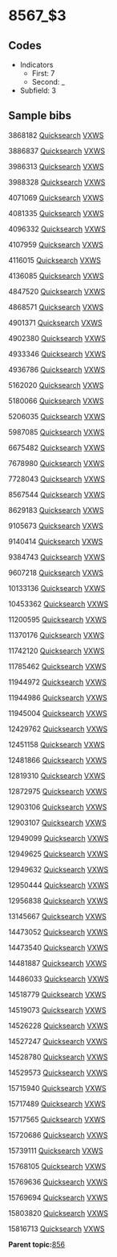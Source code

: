# 8567\_$3

## Codes

-   Indicators
    -   First: 7
    -   Second: \_
-   Subfield: 3

## Sample bibs

3868182 [Quicksearch](https://search.library.yale.edu/catalog/3868182) [VXWS](http://prodorbis.library.yale.edu:7014/vxws/GetHoldingsService?bibId=3868182)

3886837 [Quicksearch](https://search.library.yale.edu/catalog/3886837) [VXWS](http://prodorbis.library.yale.edu:7014/vxws/GetHoldingsService?bibId=3886837)

3986313 [Quicksearch](https://search.library.yale.edu/catalog/3986313) [VXWS](http://prodorbis.library.yale.edu:7014/vxws/GetHoldingsService?bibId=3986313)

3988328 [Quicksearch](https://search.library.yale.edu/catalog/3988328) [VXWS](http://prodorbis.library.yale.edu:7014/vxws/GetHoldingsService?bibId=3988328)

4071069 [Quicksearch](https://search.library.yale.edu/catalog/4071069) [VXWS](http://prodorbis.library.yale.edu:7014/vxws/GetHoldingsService?bibId=4071069)

4081335 [Quicksearch](https://search.library.yale.edu/catalog/4081335) [VXWS](http://prodorbis.library.yale.edu:7014/vxws/GetHoldingsService?bibId=4081335)

4096332 [Quicksearch](https://search.library.yale.edu/catalog/4096332) [VXWS](http://prodorbis.library.yale.edu:7014/vxws/GetHoldingsService?bibId=4096332)

4107959 [Quicksearch](https://search.library.yale.edu/catalog/4107959) [VXWS](http://prodorbis.library.yale.edu:7014/vxws/GetHoldingsService?bibId=4107959)

4116015 [Quicksearch](https://search.library.yale.edu/catalog/4116015) [VXWS](http://prodorbis.library.yale.edu:7014/vxws/GetHoldingsService?bibId=4116015)

4136085 [Quicksearch](https://search.library.yale.edu/catalog/4136085) [VXWS](http://prodorbis.library.yale.edu:7014/vxws/GetHoldingsService?bibId=4136085)

4847520 [Quicksearch](https://search.library.yale.edu/catalog/4847520) [VXWS](http://prodorbis.library.yale.edu:7014/vxws/GetHoldingsService?bibId=4847520)

4868571 [Quicksearch](https://search.library.yale.edu/catalog/4868571) [VXWS](http://prodorbis.library.yale.edu:7014/vxws/GetHoldingsService?bibId=4868571)

4901371 [Quicksearch](https://search.library.yale.edu/catalog/4901371) [VXWS](http://prodorbis.library.yale.edu:7014/vxws/GetHoldingsService?bibId=4901371)

4902380 [Quicksearch](https://search.library.yale.edu/catalog/4902380) [VXWS](http://prodorbis.library.yale.edu:7014/vxws/GetHoldingsService?bibId=4902380)

4933346 [Quicksearch](https://search.library.yale.edu/catalog/4933346) [VXWS](http://prodorbis.library.yale.edu:7014/vxws/GetHoldingsService?bibId=4933346)

4936786 [Quicksearch](https://search.library.yale.edu/catalog/4936786) [VXWS](http://prodorbis.library.yale.edu:7014/vxws/GetHoldingsService?bibId=4936786)

5162020 [Quicksearch](https://search.library.yale.edu/catalog/5162020) [VXWS](http://prodorbis.library.yale.edu:7014/vxws/GetHoldingsService?bibId=5162020)

5180066 [Quicksearch](https://search.library.yale.edu/catalog/5180066) [VXWS](http://prodorbis.library.yale.edu:7014/vxws/GetHoldingsService?bibId=5180066)

5206035 [Quicksearch](https://search.library.yale.edu/catalog/5206035) [VXWS](http://prodorbis.library.yale.edu:7014/vxws/GetHoldingsService?bibId=5206035)

5987085 [Quicksearch](https://search.library.yale.edu/catalog/5987085) [VXWS](http://prodorbis.library.yale.edu:7014/vxws/GetHoldingsService?bibId=5987085)

6675482 [Quicksearch](https://search.library.yale.edu/catalog/6675482) [VXWS](http://prodorbis.library.yale.edu:7014/vxws/GetHoldingsService?bibId=6675482)

7678980 [Quicksearch](https://search.library.yale.edu/catalog/7678980) [VXWS](http://prodorbis.library.yale.edu:7014/vxws/GetHoldingsService?bibId=7678980)

7728043 [Quicksearch](https://search.library.yale.edu/catalog/7728043) [VXWS](http://prodorbis.library.yale.edu:7014/vxws/GetHoldingsService?bibId=7728043)

8567544 [Quicksearch](https://search.library.yale.edu/catalog/8567544) [VXWS](http://prodorbis.library.yale.edu:7014/vxws/GetHoldingsService?bibId=8567544)

8629183 [Quicksearch](https://search.library.yale.edu/catalog/8629183) [VXWS](http://prodorbis.library.yale.edu:7014/vxws/GetHoldingsService?bibId=8629183)

9105673 [Quicksearch](https://search.library.yale.edu/catalog/9105673) [VXWS](http://prodorbis.library.yale.edu:7014/vxws/GetHoldingsService?bibId=9105673)

9140414 [Quicksearch](https://search.library.yale.edu/catalog/9140414) [VXWS](http://prodorbis.library.yale.edu:7014/vxws/GetHoldingsService?bibId=9140414)

9384743 [Quicksearch](https://search.library.yale.edu/catalog/9384743) [VXWS](http://prodorbis.library.yale.edu:7014/vxws/GetHoldingsService?bibId=9384743)

9607218 [Quicksearch](https://search.library.yale.edu/catalog/9607218) [VXWS](http://prodorbis.library.yale.edu:7014/vxws/GetHoldingsService?bibId=9607218)

10133136 [Quicksearch](https://search.library.yale.edu/catalog/10133136) [VXWS](http://prodorbis.library.yale.edu:7014/vxws/GetHoldingsService?bibId=10133136)

10453362 [Quicksearch](https://search.library.yale.edu/catalog/10453362) [VXWS](http://prodorbis.library.yale.edu:7014/vxws/GetHoldingsService?bibId=10453362)

11200595 [Quicksearch](https://search.library.yale.edu/catalog/11200595) [VXWS](http://prodorbis.library.yale.edu:7014/vxws/GetHoldingsService?bibId=11200595)

11370176 [Quicksearch](https://search.library.yale.edu/catalog/11370176) [VXWS](http://prodorbis.library.yale.edu:7014/vxws/GetHoldingsService?bibId=11370176)

11742120 [Quicksearch](https://search.library.yale.edu/catalog/11742120) [VXWS](http://prodorbis.library.yale.edu:7014/vxws/GetHoldingsService?bibId=11742120)

11785462 [Quicksearch](https://search.library.yale.edu/catalog/11785462) [VXWS](http://prodorbis.library.yale.edu:7014/vxws/GetHoldingsService?bibId=11785462)

11944972 [Quicksearch](https://search.library.yale.edu/catalog/11944972) [VXWS](http://prodorbis.library.yale.edu:7014/vxws/GetHoldingsService?bibId=11944972)

11944986 [Quicksearch](https://search.library.yale.edu/catalog/11944986) [VXWS](http://prodorbis.library.yale.edu:7014/vxws/GetHoldingsService?bibId=11944986)

11945004 [Quicksearch](https://search.library.yale.edu/catalog/11945004) [VXWS](http://prodorbis.library.yale.edu:7014/vxws/GetHoldingsService?bibId=11945004)

12429762 [Quicksearch](https://search.library.yale.edu/catalog/12429762) [VXWS](http://prodorbis.library.yale.edu:7014/vxws/GetHoldingsService?bibId=12429762)

12451158 [Quicksearch](https://search.library.yale.edu/catalog/12451158) [VXWS](http://prodorbis.library.yale.edu:7014/vxws/GetHoldingsService?bibId=12451158)

12481866 [Quicksearch](https://search.library.yale.edu/catalog/12481866) [VXWS](http://prodorbis.library.yale.edu:7014/vxws/GetHoldingsService?bibId=12481866)

12819310 [Quicksearch](https://search.library.yale.edu/catalog/12819310) [VXWS](http://prodorbis.library.yale.edu:7014/vxws/GetHoldingsService?bibId=12819310)

12872975 [Quicksearch](https://search.library.yale.edu/catalog/12872975) [VXWS](http://prodorbis.library.yale.edu:7014/vxws/GetHoldingsService?bibId=12872975)

12903106 [Quicksearch](https://search.library.yale.edu/catalog/12903106) [VXWS](http://prodorbis.library.yale.edu:7014/vxws/GetHoldingsService?bibId=12903106)

12903107 [Quicksearch](https://search.library.yale.edu/catalog/12903107) [VXWS](http://prodorbis.library.yale.edu:7014/vxws/GetHoldingsService?bibId=12903107)

12949099 [Quicksearch](https://search.library.yale.edu/catalog/12949099) [VXWS](http://prodorbis.library.yale.edu:7014/vxws/GetHoldingsService?bibId=12949099)

12949625 [Quicksearch](https://search.library.yale.edu/catalog/12949625) [VXWS](http://prodorbis.library.yale.edu:7014/vxws/GetHoldingsService?bibId=12949625)

12949632 [Quicksearch](https://search.library.yale.edu/catalog/12949632) [VXWS](http://prodorbis.library.yale.edu:7014/vxws/GetHoldingsService?bibId=12949632)

12950444 [Quicksearch](https://search.library.yale.edu/catalog/12950444) [VXWS](http://prodorbis.library.yale.edu:7014/vxws/GetHoldingsService?bibId=12950444)

12956838 [Quicksearch](https://search.library.yale.edu/catalog/12956838) [VXWS](http://prodorbis.library.yale.edu:7014/vxws/GetHoldingsService?bibId=12956838)

13145667 [Quicksearch](https://search.library.yale.edu/catalog/13145667) [VXWS](http://prodorbis.library.yale.edu:7014/vxws/GetHoldingsService?bibId=13145667)

14473052 [Quicksearch](https://search.library.yale.edu/catalog/14473052) [VXWS](http://prodorbis.library.yale.edu:7014/vxws/GetHoldingsService?bibId=14473052)

14473540 [Quicksearch](https://search.library.yale.edu/catalog/14473540) [VXWS](http://prodorbis.library.yale.edu:7014/vxws/GetHoldingsService?bibId=14473540)

14481887 [Quicksearch](https://search.library.yale.edu/catalog/14481887) [VXWS](http://prodorbis.library.yale.edu:7014/vxws/GetHoldingsService?bibId=14481887)

14486033 [Quicksearch](https://search.library.yale.edu/catalog/14486033) [VXWS](http://prodorbis.library.yale.edu:7014/vxws/GetHoldingsService?bibId=14486033)

14518779 [Quicksearch](https://search.library.yale.edu/catalog/14518779) [VXWS](http://prodorbis.library.yale.edu:7014/vxws/GetHoldingsService?bibId=14518779)

14519073 [Quicksearch](https://search.library.yale.edu/catalog/14519073) [VXWS](http://prodorbis.library.yale.edu:7014/vxws/GetHoldingsService?bibId=14519073)

14526228 [Quicksearch](https://search.library.yale.edu/catalog/14526228) [VXWS](http://prodorbis.library.yale.edu:7014/vxws/GetHoldingsService?bibId=14526228)

14527247 [Quicksearch](https://search.library.yale.edu/catalog/14527247) [VXWS](http://prodorbis.library.yale.edu:7014/vxws/GetHoldingsService?bibId=14527247)

14528780 [Quicksearch](https://search.library.yale.edu/catalog/14528780) [VXWS](http://prodorbis.library.yale.edu:7014/vxws/GetHoldingsService?bibId=14528780)

14529573 [Quicksearch](https://search.library.yale.edu/catalog/14529573) [VXWS](http://prodorbis.library.yale.edu:7014/vxws/GetHoldingsService?bibId=14529573)

15715940 [Quicksearch](https://search.library.yale.edu/catalog/15715940) [VXWS](http://prodorbis.library.yale.edu:7014/vxws/GetHoldingsService?bibId=15715940)

15717489 [Quicksearch](https://search.library.yale.edu/catalog/15717489) [VXWS](http://prodorbis.library.yale.edu:7014/vxws/GetHoldingsService?bibId=15717489)

15717565 [Quicksearch](https://search.library.yale.edu/catalog/15717565) [VXWS](http://prodorbis.library.yale.edu:7014/vxws/GetHoldingsService?bibId=15717565)

15720686 [Quicksearch](https://search.library.yale.edu/catalog/15720686) [VXWS](http://prodorbis.library.yale.edu:7014/vxws/GetHoldingsService?bibId=15720686)

15739111 [Quicksearch](https://search.library.yale.edu/catalog/15739111) [VXWS](http://prodorbis.library.yale.edu:7014/vxws/GetHoldingsService?bibId=15739111)

15768105 [Quicksearch](https://search.library.yale.edu/catalog/15768105) [VXWS](http://prodorbis.library.yale.edu:7014/vxws/GetHoldingsService?bibId=15768105)

15769636 [Quicksearch](https://search.library.yale.edu/catalog/15769636) [VXWS](http://prodorbis.library.yale.edu:7014/vxws/GetHoldingsService?bibId=15769636)

15769694 [Quicksearch](https://search.library.yale.edu/catalog/15769694) [VXWS](http://prodorbis.library.yale.edu:7014/vxws/GetHoldingsService?bibId=15769694)

15803820 [Quicksearch](https://search.library.yale.edu/catalog/15803820) [VXWS](http://prodorbis.library.yale.edu:7014/vxws/GetHoldingsService?bibId=15803820)

15816713 [Quicksearch](https://search.library.yale.edu/catalog/15816713) [VXWS](http://prodorbis.library.yale.edu:7014/vxws/GetHoldingsService?bibId=15816713)

**Parent topic:**[856](../../tags/856/856.md)

